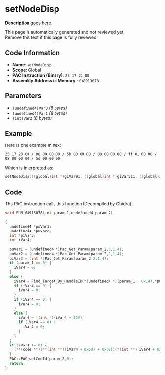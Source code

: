 # setNodeDisp

**Description** goes here.

This page is automatically generated and not reviewed yet.<br>Remove this text if this page is fully reviewed.

## Code Information

- **Name**: `setNodeDisp`
- **Scope**: Global
- **PAC Instruction (Binary)**: `25 17 23 00`
- **Assembly Address in Memory** : `0x8913078`

## Parameters

- `(undefined4)Var0` *(8 bytes)*
- `(undefined4)Var1` *(8 bytes)*
- `(int)Var2` *(8 bytes)*

## Example

Here is one example in hex:

```25 17 23 00 / 08 00 00 00 / 5b 00 00 00 / 08 00 00 00 / ff 01 00 00 / 08 00 00 00 / 5d 00 00 00```

Which is interpreted as:

```c
setNodeDisp(((global)int *)giVar91, ((global)int *)giVar511, ((global)int *)giVar93)
```

## Code

Ths PAC instruction calls this function (Decompiled by Ghidra):

```c
void FUN_08913078(int param_1,undefined4 param_2)

{
  undefined4 *puVar1;
  undefined4 *puVar2;
  int *piVar3;
  int iVar4;
  
  puVar1 = (undefined4 *)Pac_Get_Param(param_2,0,1,4);
  puVar2 = (undefined4 *)Pac_Get_Param(param_2,1,1,4);
  piVar3 = (int *)Pac_Get_Param(param_2,2,1,4);
  if (param_1 == 0) {
    iVar4 = 0;
  }
  else {
    iVar4 = Find_Target_By_HandleID(*(undefined4 *)(param_1 + 0x14),*puVar1,1);
    if (iVar4 == 0) {
      iVar4 = 0;
    }
    if (iVar4 == 0) {
      iVar4 = 0;
    }
    else {
      iVar4 = *(int *)(iVar4 + 200);
      if (iVar4 == 0) {
        iVar4 = 0;
      }
    }
  }
  if (iVar4 != 0) {
    (**(code **)(**(int **)(iVar4 + 0x60) + 0x68))(*(int **)(iVar4 + 0x60),*puVar2,*piVar3 != 0);
  }
  PAC::PAC_setCmdId(param_2,0);
  return;
}
```

